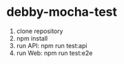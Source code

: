 # debby-mocha-test

1. clone repository
2. npm install
3. run API: npm run test:api
4. run Web: npm run test:e2e

